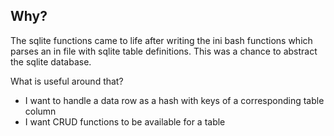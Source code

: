 ## Why?

The sqlite functions came to life after writing the ini bash functions which parses
an in file with sqlite table definitions. This was a chance to abstract the sqlite
database.

What is useful around that?

* I want to handle a data row as a hash with keys of a corresponding table column
* I want CRUD functions to be available for a table
